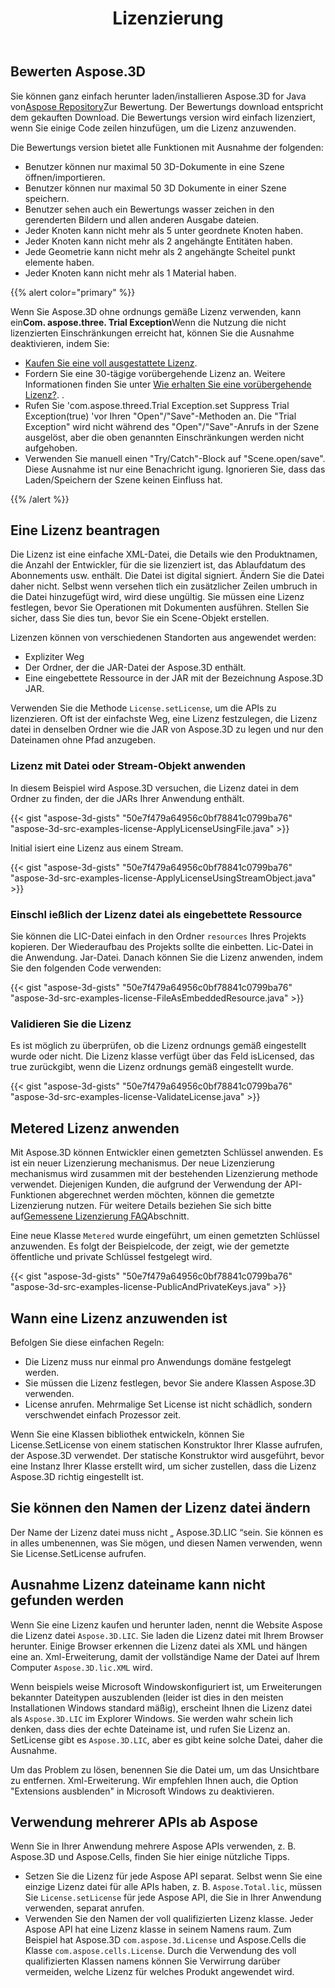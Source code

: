 ﻿---
title: Lizenzierung
type: docs
weight: 60
url: /de/java/licensing/
description: Sie können ganz einfach Aspose.3D for Java vom Aspose Repository zur Auswertung herunter laden/installieren. Der Bewertungs download entspricht dem gekauften Download. Die Bewertungs version wird einfach lizenziert, wenn Sie einige Code zeilen hinzufügen, um die Lizenz anzuwenden.
---
## **Bewerten Aspose.3D**
Sie können ganz einfach herunter laden/installieren Aspose.3D for Java von[Aspose Repository](http://repository.aspose.com/repo/com/aspose/aspose-3d/)Zur Bewertung. Der Bewertungs download entspricht dem gekauften Download. Die Bewertungs version wird einfach lizenziert, wenn Sie einige Code zeilen hinzufügen, um die Lizenz anzuwenden.

Die Bewertungs version bietet alle Funktionen mit Ausnahme der folgenden:

- Benutzer können nur maximal 50 3D-Dokumente in eine Szene öffnen/importieren.
- Benutzer können nur maximal 50 3D Dokumente in einer Szene speichern.
- Benutzer sehen auch ein Bewertungs wasser zeichen in den gerenderten Bildern und allen anderen Ausgabe dateien.
- Jeder Knoten kann nicht mehr als 5 unter geordnete Knoten haben.
- Jeder Knoten kann nicht mehr als 2 angehängte Entitäten haben.
- Jede Geometrie kann nicht mehr als 2 angehängte Scheitel punkt elemente haben.
- Jeder Knoten kann nicht mehr als 1 Material haben.

{{% alert color="primary" %}} 

Wenn Sie Aspose.3D ohne ordnungs gemäße Lizenz verwenden, kann ein**Com. aspose.three. Trial Exception**Wenn die Nutzung die nicht lizenzierten Einschränkungen erreicht hat, können Sie die Ausnahme deaktivieren, indem Sie:

* [Kaufen Sie eine voll ausgestattete Lizenz](https://purchase.aspose.com/buy).
* Fordern Sie eine 30-tägige vorübergehende Lizenz an. Weitere Informationen finden Sie unter [Wie erhalten Sie eine vorübergehende Lizenz?](https://purchase.aspose.com/temporary-license).
.
* Rufen Sie 'com.aspose.threed.Trial Exception.set Suppress Trial Exception(true) 'vor Ihren "Open"/"Save"-Methoden an. Die "Trial Exception" wird nicht während des "Open"/"Save"-Anrufs in der Szene ausgelöst, aber die oben genannten Einschränkungen werden nicht aufgehoben.
* Verwenden Sie manuell einen "Try/Catch"-Block auf "Scene.open/save". Diese Ausnahme ist nur eine Benachricht igung. Ignorieren Sie, dass das Laden/Speichern der Szene keinen Einfluss hat.

{{% /alert %}} 
## **Eine Lizenz beantragen**
Die Lizenz ist eine einfache XML-Datei, die Details wie den Produktnamen, die Anzahl der Entwickler, für die sie lizenziert ist, das Ablaufdatum des Abonnements usw. enthält. Die Datei ist digital signiert. Ändern Sie die Datei daher nicht. Selbst wenn versehen tlich ein zusätzlicher Zeilen umbruch in die Datei hinzugefügt wird, wird diese ungültig. Sie müssen eine Lizenz festlegen, bevor Sie Operationen mit Dokumenten ausführen. Stellen Sie sicher, dass Sie dies tun, bevor Sie ein Scene-Objekt erstellen.

Lizenzen können von verschiedenen Standorten aus angewendet werden:

- Expliziter Weg
- Der Ordner, der die JAR-Datei der Aspose.3D enthält.
- Eine eingebettete Ressource in der JAR mit der Bezeichnung Aspose.3D JAR.

Verwenden Sie die Methode `License.setLicense`, um die APIs zu lizenzieren. Oft ist der einfachste Weg, eine Lizenz festzulegen, die Lizenz datei in denselben Ordner wie die JAR von Aspose.3D zu legen und nur den Dateinamen ohne Pfad anzugeben.
### **Lizenz mit Datei oder Stream-Objekt anwenden**
In diesem Beispiel wird Aspose.3D versuchen, die Lizenz datei in dem Ordner zu finden, der die JARs Ihrer Anwendung enthält.

{{< gist "aspose-3d-gists" "50e7f479a64956c0bf78841c0799ba76" "aspose-3d-src-examples-license-ApplyLicenseUsingFile.java" >}}

Initial isiert eine Lizenz aus einem Stream.

{{< gist "aspose-3d-gists" "50e7f479a64956c0bf78841c0799ba76" "aspose-3d-src-examples-license-ApplyLicenseUsingStreamObject.java" >}}
### **Einschl ießlich der Lizenz datei als eingebettete Ressource**
Sie können die LIC-Datei einfach in den Ordner `resources` Ihres Projekts kopieren. Der Wiederaufbau des Projekts sollte die einbetten. Lic-Datei in die Anwendung. Jar-Datei. Danach können Sie die Lizenz anwenden, indem Sie den folgenden Code verwenden:

{{< gist "aspose-3d-gists" "50e7f479a64956c0bf78841c0799ba76" "aspose-3d-src-examples-license-FileAsEmbeddedResource.java" >}}
### **Validieren Sie die Lizenz**
Es ist möglich zu überprüfen, ob die Lizenz ordnungs gemäß eingestellt wurde oder nicht. Die Lizenz klasse verfügt über das Feld isLicensed, das true zurückgibt, wenn die Lizenz ordnungs gemäß eingestellt wurde.

{{< gist "aspose-3d-gists" "50e7f479a64956c0bf78841c0799ba76" "aspose-3d-src-examples-license-ValidateLicense.java" >}}
## **Metered Lizenz anwenden**
Mit Aspose.3D können Entwickler einen gemetzten Schlüssel anwenden. Es ist ein neuer Lizenzierung mechanismus. Der neue Lizenzierung mechanismus wird zusammen mit der bestehenden Lizenzierung methode verwendet. Diejenigen Kunden, die aufgrund der Verwendung der API-Funktionen abgerechnet werden möchten, können die gemetzte Lizenzierung nutzen. Für weitere Details beziehen Sie sich bitte auf[Gemessene Lizenzierung FAQ](https://purchase.aspose.com/faqs/licensing/metered)Abschnitt.

Eine neue Klasse `Metered` wurde eingeführt, um einen gemetzten Schlüssel anzuwenden. Es folgt der Beispielcode, der zeigt, wie der gemetzte öffentliche und private Schlüssel festgelegt wird.

{{< gist "aspose-3d-gists" "50e7f479a64956c0bf78841c0799ba76" "aspose-3d-src-examples-license-PublicAndPrivateKeys.java" >}}
## **Wann eine Lizenz anzuwenden ist**
Befolgen Sie diese einfachen Regeln:

- Die Lizenz muss nur einmal pro Anwendungs domäne festgelegt werden.
- Sie müssen die Lizenz festlegen, bevor Sie andere Klassen Aspose.3D verwenden.
- License anrufen. Mehrmalige Set License ist nicht schädlich, sondern verschwendet einfach Prozessor zeit.

Wenn Sie eine Klassen bibliothek entwickeln, können Sie License.SetLicense von einem statischen Konstruktor Ihrer Klasse aufrufen, der Aspose.3D verwendet. Der statische Konstruktor wird ausgeführt, bevor eine Instanz Ihrer Klasse erstellt wird, um sicher zustellen, dass die Lizenz Aspose.3D richtig eingestellt ist.
## **Sie können den Namen der Lizenz datei ändern**
Der Name der Lizenz datei muss nicht „ Aspose.3D.LIC “sein. Sie können es in alles umbenennen, was Sie mögen, und diesen Namen verwenden, wenn Sie License.SetLicense aufrufen.
## **Ausnahme Lizenz dateiname kann nicht gefunden werden**
Wenn Sie eine Lizenz kaufen und herunter laden, nennt die Website Aspose die Lizenz datei `Aspose.3D.LIC`. Sie laden die Lizenz datei mit Ihrem Browser herunter. Einige Browser erkennen die Lizenz datei als XML und hängen eine an. Xml-Erweiterung, damit der vollständige Name der Datei auf Ihrem Computer `Aspose.3D.lic.XML` wird.

Wenn beispiels weise Microsoft Windowskonfiguriert ist, um Erweiterungen bekannter Dateitypen auszublenden (leider ist dies in den meisten Installationen Windows standard mäßig), erscheint Ihnen die Lizenz datei als `Aspose.3D.LIC` im Explorer Windows. Sie werden wahr schein lich denken, dass dies der echte Dateiname ist, und rufen Sie Lizenz an. SetLicense gibt es `Aspose.3D.LIC`, aber es gibt keine solche Datei, daher die Ausnahme.

Um das Problem zu lösen, benennen Sie die Datei um, um das Unsichtbare zu entfernen. Xml-Erweiterung. Wir empfehlen Ihnen auch, die Option "Extensions ausblenden" in Microsoft Windows zu deaktivieren.

## **Verwendung mehrerer APIs ab Aspose**
Wenn Sie in Ihrer Anwendung mehrere Aspose APIs verwenden, z. B. Aspose.3D und Aspose.Cells, finden Sie hier einige nützliche Tipps.

- Setzen Sie die Lizenz für jede Aspose API separat. Selbst wenn Sie eine einzige Lizenz datei für alle APIs haben, z. B. `Aspose.Total.lic`, müssen Sie `License.setLicense` für jede Aspose API, die Sie in Ihrer Anwendung verwenden, separat anrufen.
- Verwenden Sie den Namen der voll qualifizierten Lizenz klasse. Jeder Aspose API hat eine Lizenz klasse in seinem Namens raum. Zum Beispiel hat Aspose.3D `com.aspose.3d.License` und Aspose.Cells die Klasse `com.aspose.cells.License`. Durch die Verwendung des voll qualifizierten Klassen namens können Sie Verwirrung darüber vermeiden, welche Lizenz für welches Produkt angewendet wird.
